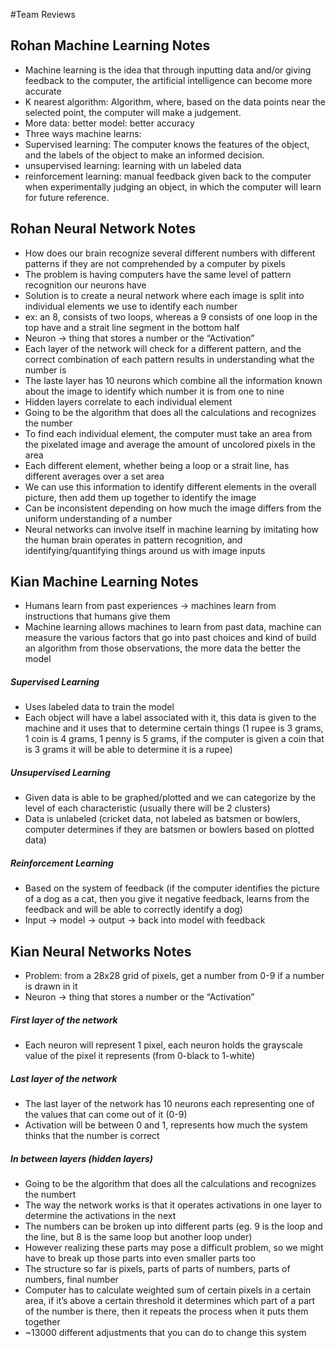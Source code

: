 #Team Reviews

## Rohan Machine Learning Notes

- Machine learning is the idea that through inputting data and/or giving feedback to the computer, the artificial intelligence can become more accurate
- K nearest algorithm: Algorithm, where, based on the data points near the selected point, the computer will make a judgement.
- More data: better model: better accuracy
- Three ways machine learns:
- Supervised learning: The computer knows the features of the object, and the labels of the object to make an informed decision.
- unsupervised learning: learning with un labeled data
- reinforcement learning: manual feedback given back to the computer when experimentally judging an object, in which the computer will learn for future reference.


## Rohan Neural Network Notes

- How does our brain recognize several different numbers with different patterns if they are not comprehended by a computer by pixels
- The problem is having computers have the same level of pattern recognition our neurons have
- Solution is to create a neural network where each image is split into individual elements we use to identify each number
- ex: an 8, consists of two loops, whereas a 9 consists of one loop in the top have and a strait line segment in the bottom half
- Neuron → thing that stores a number or the “Activation”
- Each layer of the network will check for a different pattern, and the correct combination of each pattern results in understanding what the number is
- The laste layer has 10 neurons which combine all the information known about the image to identify which number it is from one to nine
- Hidden layers correlate to each individual element
- Going to be the algorithm that does all the calculations and recognizes the number
- To find each individual element, the computer must take an area from the pixelated image and average the amount of uncolored pixels in the area
- Each different element, whether being a loop or a strait line, has different averages over a set area
- We can use this information to identify different elements in the overall picture, then add them up together to identify the image
- Can be inconsistent depending on how much the image differs from the uniform understanding of a number
- Neural networks can involve itself in machine learning by imitating how the human brain operates in pattern recognition, and identifying/quantifying things around us with image inputs


## Kian Machine Learning Notes
- Humans learn from past experiences → machines learn from instructions that humans give them
- Machine learning allows machines to learn from past data, machine can measure the various factors that go into past choices and kind of build an algorithm from those observations, the more data the better the model

##### Supervised Learning
- Uses labeled data to train the model
- Each object will have a label associated with it, this data is given to the machine and it uses that to determine certain things (1 rupee is 3 grams, 1 coin is 4 grams, 1 penny is 5 grams, if the computer is given a coin that is 3 grams it will be able to determine it is a rupee)
##### Unsupervised Learning
- Given data is able to be graphed/plotted and we can categorize by the level of each characteristic (usually there will be 2 clusters)
- Data is unlabeled (cricket data, not labeled as batsmen or bowlers, computer determines if they are batsmen or bowlers based on plotted data)
##### Reinforcement Learning
- Based on the system of feedback (if the computer identifies the picture of a dog as a cat, then you give it negative feedback, learns from the feedback and will be able to correctly identify a dog)
- Input → model → output → back into model with feedback


## Kian Neural Networks Notes
- Problem: from a 28x28 grid of pixels, get a number from 0-9 if a number is drawn in it
- Neuron → thing that stores a number or the “Activation”
##### First layer of the network
- Each neuron will represent 1 pixel, each neuron holds the grayscale value of the pixel it represents (from 0-black to 1-white)
##### Last layer of the network
- The last layer of the network has 10 neurons each representing one of the values that can come out of it (0-9)
- Activation will be between 0 and 1, represents how much the system thinks that the number is correct
##### In between layers (hidden layers)
- Going to be the algorithm that does all the calculations and recognizes the numbert
- The way the network works is that it operates activations in one layer to determine the activations in the next
- The numbers can be broken up into different parts (eg. 9 is the loop and the line, but 8 is the same loop but another loop under)
- However realizing these parts may pose a difficult problem, so we might have to break up those parts into even smaller parts too
- The structure so far is pixels, parts of parts of numbers, parts of numbers, final number
- Computer has to calculate weighted sum of certain pixels in a certain area, if it’s above a certain threshold it determines which part of a part of the number is there, then it repeats the process when it puts them together
- ~13000 different adjustments that you can do to change this system

